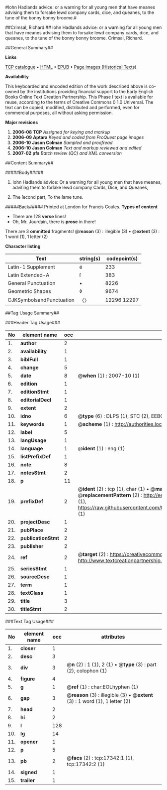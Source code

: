 #Iohn Hadlands advice: or a warning for all young men that have meanes advising them to forsake lewd company cards, dice, and queanes, to the tune of the bonny bonny broome.#

##Crimsal, Richard.##
Iohn Hadlands advice: or a warning for all young men that have meanes advising them to forsake lewd company cards, dice, and queanes, to the tune of the bonny bonny broome.
Crimsal, Richard.

##General Summary##

**Links**

[TCP catalogue](http://www.ota.ox.ac.uk/tcp/)  • 
[HTML](http://tei.it.ox.ac.uk/tcp/Texts-HTML/free/A19/A19005.html)  • 
[EPUB](http://tei.it.ox.ac.uk/tcp/Texts-EPUB/free/A19/A19005.epub) • 
[Page images (Historical Texts)](https://data.historicaltexts.jisc.ac.uk/view?pubId=eebo-99852042e&pageId=eebo-99852042e-17342-1)

**Availability**

This keyboarded and encoded edition of the
	       work described above is co-owned by the institutions
	       providing financial support to the Early English Books
	       Online Text Creation Partnership. This Phase I text is
	       available for reuse, according to the terms of Creative
	       Commons 0 1.0 Universal. The text can be copied,
	       modified, distributed and performed, even for
	       commercial purposes, all without asking permission.

**Major revisions**

1. __2006-08__ __TCP__ *Assigned for keying and markup*
1. __2006-09__ __Aptara__ *Keyed and coded from ProQuest page images*
1. __2006-10__ __Jason Colman__ *Sampled and proofread*
1. __2006-10__ __Jason Colman__ *Text and markup reviewed and edited*
1. __2007-02__ __pfs__ *Batch review (QC) and XML conversion*

##Content Summary##

#####Body#####

1. Iohn Hadlands advice:
Or a warning for all young men that have meanes, adviſing them to forſake
lewd company Cards, Dice, and Queanes,

1. The ſecond part, To the ſame tune.

#####Back#####
Printed at London for Francis Coules.
**Types of content**

  * There are 128 **verse** lines!
  * Oh, Mr. Jourdain, there is **prose** in there!

There are 3 **ommitted** fragments! 
 @__reason__ (3) : illegible (3)  •  @__extent__ (3) : 1 word (1), 1 letter (2)

**Character listing**


|Text|string(s)|codepoint(s)|
|---|---|---|
|Latin-1 Supplement|é|233|
|Latin Extended-A|ſ|383|
|General Punctuation|•|8226|
|Geometric Shapes|◊|9674|
|CJKSymbolsandPunctuation|〈〉|12296 12297|

##Tag Usage Summary##

###Header Tag Usage###

|No|element name|occ|attributes|
|---|---|---|---|
|1.|__author__|2||
|2.|__availability__|1||
|3.|__biblFull__|1||
|4.|__change__|5||
|5.|__date__|8| @__when__ (1) : 2007-10 (1)|
|6.|__edition__|1||
|7.|__editionStmt__|1||
|8.|__editorialDecl__|1||
|9.|__extent__|2||
|10.|__idno__|6| @__type__ (6) : DLPS (1), STC (2), EEBO-CITATION (1), PROQUEST (1), VID (1)|
|11.|__keywords__|1| @__scheme__ (1) : http://authorities.loc.gov/ (1)|
|12.|__label__|5||
|13.|__langUsage__|1||
|14.|__language__|1| @__ident__ (1) : eng (1)|
|15.|__listPrefixDef__|1||
|16.|__note__|8||
|17.|__notesStmt__|2||
|18.|__p__|11||
|19.|__prefixDef__|2| @__ident__ (2) : tcp (1), char (1)  •  @__matchPattern__ (2) : ([0-9\-]+):([0-9IVX]+) (1), (.+) (1)  •  @__replacementPattern__ (2) : http://eebo.chadwyck.com/downloadtiff?vid=$1&page=$2 (1), https://raw.githubusercontent.com/textcreationpartnership/Texts/master/tcpchars.xml#$1 (1)|
|20.|__projectDesc__|1||
|21.|__pubPlace__|2||
|22.|__publicationStmt__|2||
|23.|__publisher__|2||
|24.|__ref__|2| @__target__ (2) : https://creativecommons.org/publicdomain/zero/1.0/ (1), http://www.textcreationpartnership.org/docs/. (1)|
|25.|__seriesStmt__|1||
|26.|__sourceDesc__|1||
|27.|__term__|1||
|28.|__textClass__|1||
|29.|__title__|3||
|30.|__titleStmt__|2||


###Text Tag Usage###

|No|element name|occ|attributes|
|---|---|---|---|
|1.|__closer__|1||
|2.|__desc__|3||
|3.|__div__|3| @__n__ (2) : 1 (1), 2 (1)  •  @__type__ (3) : part (2), colophon (1)|
|4.|__figure__|4||
|5.|__g__|1| @__ref__ (1) : char:EOLhyphen (1)|
|6.|__gap__|3| @__reason__ (3) : illegible (3)  •  @__extent__ (3) : 1 word (1), 1 letter (2)|
|7.|__head__|2||
|8.|__hi__|2||
|9.|__l__|128||
|10.|__lg__|14||
|11.|__opener__|1||
|12.|__p__|5||
|13.|__pb__|2| @__facs__ (2) : tcp:17342:1 (1), tcp:17342:2 (1)|
|14.|__signed__|1||
|15.|__trailer__|1||
